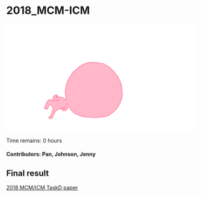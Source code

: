# 2018_MCM-ICM



<p align="center">
  <img src="head_run.gif">
</p>


Time remains: 0 hours

#### Contributors: Pan, Johnson, Jenny

## Final result 

[2018 MCM/ICM TaskD paper](./2018mcmthesis.pdf)

